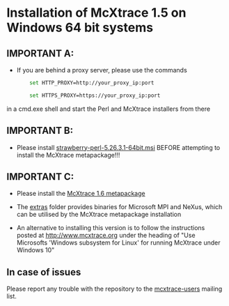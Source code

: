 # Installation of McXtrace 1.5 on Windows 64 bit systems


## IMPORTANT A:
* If you are behind a proxy server, please use the commands
	```bash
		set HTTP_PROXY=http://your_proxy_ip:port
	```
	```bash
		set HTTPS_PROXY=https://your_proxy_ip:port
	```
in a cmd.exe shell and start the Perl and McXtrace installers from there
	
##  IMPORTANT B:
* Please install [strawberry-perl-5.26.3.1-64bit.msi](http://download.mcxtrace.org/current/windows/strawberry-perl-5.26.3.1-64bit.msi)
BEFORE  attempting to install the McXtrace metapackage!!!

## IMPORTANT C:
* Please install the [McXtrace 1.6 metapackage](http://download.mcxtrace.org/current/windows/McXtrace-Metapackage-1.6-win64.exe)

* The [extras](http://download.mcxtrace.org/current/windows/extras)
  folder provides binaries for Microsoft MPI and NeXus, which can be utilised by the McXtrace metapackage installation

* An alternative to installing this version is to follow the instructions
posted at http://www.mcxtrace.org under the heading of
"Use Microsofts 'Windows subsystem for Linux' for running McXtrace 
under Windows 10"

## In case of issues
Please report any trouble with the repository to the [mcxtrace-users](mailto:mcxtrace-users@mcxtrace.org) mailing list.

